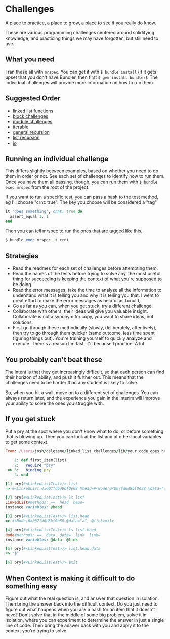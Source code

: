 Challenges
==========

A place to practice, a place to grow, a place to see if you really do know.

These are various programming challenges centered around solidifying knowledge,
and practicing things we may have forgotten, but still need to use.


What you need
-------------

I ran these all with `mrspec`.
You can get it with `$ bundle install`
(if it gets upset that you don't have Bundler, then first `$ gem install bundler`).
The individual challenges will provide more information on how to run them.



Suggested Order
---------------

* [linked list functions](spec/linked_list_functions)
* [block challenges](spec/block_challenges)
* [module challenges](spec/module_challenges)
* [iterable](spec/iterable)
* [general recursion](spec/general_recursion)
* [list recursion](spec/list_recursion)
* [io](spec/io)


Running an individual challenge
-------------------------------

This differs slightly between examples, based on
whether you need to do them in order or not.
See each set of challenges to identify how to run them.
Once you have them all passing, though,
you can run them with `$ bundle exec mrspec` from the root of the project.

If you want to run a specific test, you can pass a hash to the
test method, eg I'll choose "crnt: true". The key you choose will
be considered a "tag"

```ruby
it 'does something', crnt: true do
  assert_equal 1, 1
end
```

Then you can tell mrspec to run the ones that are tagged like this.

```ruby
$ bundle exec mrspec -t crnt
```


Strategies
----------

* Read the readmes for each set of challenges before attempting them.
* Read the names of the tests before trying to solve any,
  the most useful thing for succeeding is keeping the context
  of what you're supposed to be doing.
* Read the error messages, take the time to analyze all the information
  to understand what it is telling you and why it is telling you that.
  I went to great effort to make the error messages as helpful as I could,
* Go as far as you can, when you get stuck, try a different challenge.
* Collaborate with others, their ideas will give you valuable insight.
  Collaborate is not a synonym for copy, you want to share ideas,
  not solutions.
* First go through these methodically (slowly, deliberately, attentively),
  then try to go through them quicker (same outcome, less time spent figuring things out).
  You're training yourself to quickly analyze and execute.
  There's a reason I'm fast, it's because I practice. A lot.


You probably can't beat these
-----------------------------

The intent is that they get increasingly difficult,
so that each person can find their horizon of ability,
and push it further out. This means that the challenges
need to be harder than any student is likely to solve.

So, when you hit a wall, move on to a different set of challenges.
You can always return later, and the experience you gain in the
interim will improve your ability to solve the ones you struggle with.


If you get stuck
----------------

Put a pry at the spot where you don't know what to do,
or before something that is blowing up. Then you can look
at the list and at other local variables to get some context.

```ruby
From: /Users/josh/deleteme/linked_list_challenges/lib/your_code_goes_here.rb @ line 3 Object#first_item:

    1: def first_item(list)
    2:   require "pry"
 => 3:   binding.pry
    4: end

[1] pry(#<LinkedListTest>)> list
=> #<LinkedList:0x007fd6d8bf0e08 @head=#<Node:0x007fd6d8bf0e58 @data="a", @link=nil>>

[2] pry(#<LinkedListTest>)> ls list
LinkedList#methods: ==  head  head=
instance variables: @head

[3] pry(#<LinkedListTest>)> list.head
=> #<Node:0x007fd6d8bf0e58 @data="a", @link=nil>

[4] pry(#<LinkedListTest>)> ls list.head
Node#methods: ==  data  data=  link  link=
instance variables: @data  @link

[5] pry(#<LinkedListTest>)> list.head.data
=> "a"

[6] pry(#<LinkedListTest>)> exit
```


When Context is making it difficult to do something easy
--------------------------------------------------------

Figure out what the real question is, and answer that question in
isolation. Then bring the answer back into the difficult context.
Do you just need to figure out what happens when you ask a hash
for an item that it doesn't have? Don't solve that in the middle
of some big problem, solve it in isolation, where you can experiment
to determine the answer in just a single line of code. Then bring
the answer back with you and apply it to the context you're trying
to solve.
